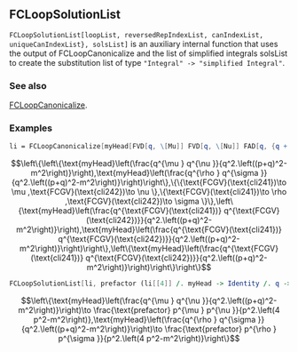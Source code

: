 ## FCLoopSolutionList

`FCLoopSolutionList[loopList, reversedRepIndexList, canIndexList, uniqueCanIndexList}, solsList]` is an auxiliary internal function that uses the output of FCLoopCanonicalize and the list of simplified integrals solsList to create the substitution list of type `"Integral" -> "simplified Integral"`.

### See also

[FCLoopCanonicalize](FCLoopCanonicalize).

### Examples

```mathematica
li = FCLoopCanonicalize[myHead[FVD[q, \[Mu]] FVD[q, \[Nu]] FAD[q, {q + p, m}]] + myHead[FVD[q, \[Rho]] FVD[q, \[Sigma]] FAD[q, {q + p, m}]], q, myHead] 
```

$$\left\{\left\{\text{myHead}\left(\frac{q^{\mu } q^{\nu }}{q^2.\left((p+q)^2-m^2\right)}\right),\text{myHead}\left(\frac{q^{\rho } q^{\sigma }}{q^2.\left((p+q)^2-m^2\right)}\right)\right\},\{\{\text{FCGV}(\text{cli241})\to \mu ,\text{FCGV}(\text{cli242})\to \nu \},\{\text{FCGV}(\text{cli241})\to \rho ,\text{FCGV}(\text{cli242})\to \sigma \}\},\left\{\text{myHead}\left(\frac{q^{\text{FCGV}(\text{cli241})} q^{\text{FCGV}(\text{cli242})}}{q^2.\left((p+q)^2-m^2\right)}\right),\text{myHead}\left(\frac{q^{\text{FCGV}(\text{cli241})} q^{\text{FCGV}(\text{cli242})}}{q^2.\left((p+q)^2-m^2\right)}\right)\right\},\left\{\text{myHead}\left(\frac{q^{\text{FCGV}(\text{cli241})} q^{\text{FCGV}(\text{cli242})}}{q^2.\left((p+q)^2-m^2\right)}\right)\right\}\right\}$$

```mathematica
FCLoopSolutionList[li, prefactor (li[[4]] /. myHead -> Identity /. q -> p), Dispatch -> False]
```

$$\left\{\text{myHead}\left(\frac{q^{\mu } q^{\nu }}{q^2.\left((p+q)^2-m^2\right)}\right)\to \frac{\text{prefactor} p^{\mu } p^{\nu }}{p^2.\left(4 p^2-m^2\right)},\text{myHead}\left(\frac{q^{\rho } q^{\sigma }}{q^2.\left((p+q)^2-m^2\right)}\right)\to \frac{\text{prefactor} p^{\rho } p^{\sigma }}{p^2.\left(4 p^2-m^2\right)}\right\}$$